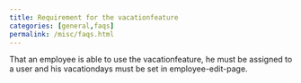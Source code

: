 ```yaml
---
title: Requirement for the vacationfeature
categories: [general,faqs]
permalink: /misc/faqs.html
---
```

	
That an employee is able to use the vacationfeature, he must be assigned to a user and his vacationdays must be set in employee-edit-page.

